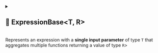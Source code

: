 
<details>
  <summary>
    <h2>🧩 ExpressionBase&lt;T, R&gt;</h2>
    <br>Represents an expression with a <b>single input parameter</b> of type <code>T</code> that aggregates multiple functions returning a value of type <code>R</code>>
  </summary>

<br>

```csharp
public abstract class ExpressionBase<T, R> : ReactiveLinkedList<Func<T, R>>, IExpression<T, R>
```

- **Type Parameters:**
    - `T` - The input parameter type of the functions.
    - `R` - The return type of the expression.

---

### 🏗️ Constructors

#### `ExpressionBase(int capacity)`

```csharp
protected ExpressionBase(int capacity)
```

- **Description:** Initializes an empty expression with the given capacity.
- **Parameter:** `capacity` — Initial capacity for the internal function list. Default value is `4`.

#### `ExpressionBase(params Func<T, R>[] members)`

```csharp
protected ExpressionBase(params Func<T, R>[] members)
```

- **Description:** Initializes the expression with an array of function members.
- **Parameter:** `members` — Array of functions to include in the expression.

#### `ExpressionBase(IEnumerable<Func<T, R>> members)`

```csharp
protected ExpressionBase(IEnumerable<Func<T, R>> members)
```

- **Description:** Initializes the expression with an enumerable of function members.
- **Parameter:** `members` — Enumerable collection of functions.

---

### ⚡ Events

#### `OnStateChanged`

```csharp
public event Action OnStateChanged;
```

- **Description:** Occurs when the state of the expression changes (e.g., when items are added, removed, or the list is
  cleared).

#### `OnItemChanged`

```csharp
public event Action<int, Func<T, R>> OnItemChanged;
```

- **Description:** Occurs when an existing function delegate in the expression is replaced or modified.

#### `OnItemInserted`

```csharp
public event Action<int, Func<T, R>> OnItemInserted;
```

- **Description:** Occurs when a new function delegate is inserted into the expression at a specific position.

#### `OnItemDeleted`

```csharp
public event Action<int, Func<T, R>> OnItemDeleted;
```

- **Description:** Occurs when a function delegate is removed from the expression.

---

### 🔑 Properties

#### `Count`

```csharp
public int Count { get; }
```

- **Description:** Gets the number of functions in the expression.
- **Returns:** `int` — The number of function members.

#### `IsReadOnly`

```csharp
public bool IsReadOnly { get; }
```

- **Description:** Indicates whether the list of functions can be modified.
- **Returns:** `false`.

---

### 🏷️ Indexers

#### `[int index]`

```csharp
public Func<T, R> this[int index] { get; set; }
```

- **Description:** Indexer to access a function at a specific position.
- **Parameter:** `index` — The position of the function.
- **Returns:** `Func<T, R>` — The function at the given index.

---

### 🏹 Methods

#### `Invoke(T)`

```csharp
public R Invoke(T arg)
```

- **Description:** Evaluates all functions using the provided argument and returns the aggregated result.
- **Parameter:** `arg` — The input argument for the functions.
- **Returns:** `R` — The aggregated result.

#### `Invoke(Enumerator, T)`

```csharp
protected abstract R Invoke(Enumerator enumerator, T arg)
```

- **Description:** Abstract template method. Derived classes define how the functions are aggregated.
- **Parameters:**
    - `enumerator` — Enumerator over the function members.
    - `arg` — The input argument of type `T`.
- **Returns:** `R` — The aggregated result.

#### `Add(Func<T, R>)`

```csharp
public void Add(Func<T, R> item)
```

- **Description:** Adds a function to the expression.
- **Parameter:** `item` — The function to add.

#### `AddRange(IEnumerable<Func<T, R>>)`

```csharp
public void AddRange(IEnumerable<Func<T, R>> items)
```

- **Description:** Adds multiple functions to the expression at once.
- **Parameter:** `items` — An enumerable collection of `Func<T, R>` delegates to add.
- **Throws:** `ArgumentNullException` if `items` is `null`.

#### `Clear()`

```csharp
public void Clear()
```

- **Description:** Removes all functions from the expression.

#### `Contains(Func<T, R>)`

```csharp
public bool Contains(Func<T, R> item)
```

- **Description:** Checks if the function exists in the expression.
- **Returns:** `bool` — `true` if the function is present.

#### `CopyTo(Func<T, R>[], int)`

```csharp
public void CopyTo(Func<T, R>[] array, int arrayIndex)
```

- **Description:** Copies the functions to an array.
- **Parameters:**
    - `array` — Destination array.
    - `arrayIndex` — Starting index in the array.

#### `IndexOf(Func<T, R>)`

```csharp
public int IndexOf(Func<T, R> item)
```

- **Description:** Gets the index of a function.
- **Returns:** `int` — The index of the function, or -1 if not found.

#### `Insert(int, Func<T, R>)`

```csharp
public void Insert(int index, Func<T, R> item)
```

- **Description:** Inserts a function at a specific index.
- **Parameters:**
    - `index` — Position at which to insert.
    - `item` — Function to insert.

#### `Remove(Func<T, R>)`

```csharp
public bool Remove(Func<T, R> item)
```

- **Description:** Removes the specified function.
- **Returns:** `bool` — `true` if the function was successfully removed.

#### `RemoveAt(int)`

```csharp
public void RemoveAt(int index)
```

- **Description:** Removes the function at a specific index.
- **Parameter:** `index` — Position of the function to remove.

#### `GetEnumerator()`

```csharp
public IEnumerator<Func<T, R>> GetEnumerator()
```

- **Description:** Returns an enumerator for iterating the functions.
- **Returns:** `IEnumerator<Func<T, R>>` — Enumerator for the function members.

#### `Dispose()`

```csharp
public void Dispose()
```

- **Description:** Releases all resources used by the expression and clears its content.  
  Also unsubscribes all event handlers.
- **Effects:**
    - Clears the function list.
    - Sets `OnItemChanged`, `OnItemInserted`, `OnItemDeleted`, and `OnStateChanged` to `null`.

</details>